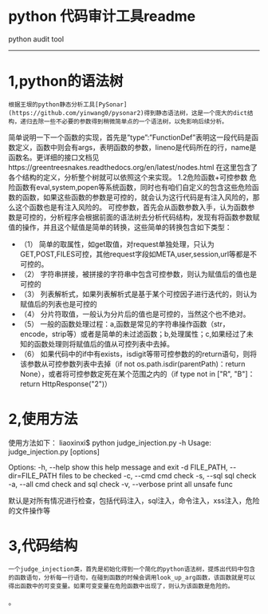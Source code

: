 # python 代码审计工具readme

python audit tool  

---
# 1,python的语法树  
    根据王垠的python静态分析工具[PySonar](https://github.com/yinwang0/pysonar2)得到静态语法树，这是一个庞大的dict结构，递归去除一些不必要的参数得到稍微简单点的一个语法树，以免影响后续分析。
  简单说明一下一个函数的实现，首先是”type”:”FunctionDef”表明这一段代码是函数定义，函数中则会有args，表明函数的参数，lineno是代码所在的行，name是函数名。更详细的接口文档见https://greentreesnakes.readthedocs.org/en/latest/nodes.html 在这里包含了各个结构的定义，分析整个树就可以依照这个来实现。
  1.2危险函数+可控参数
  危险函数有eval,system,popen等系统函数，同时也有咱们自定义的包含这些危险函数的函数，如果这些函数的参数是可控的，就会认为这行代码是有注入风险的，那么这个函数也是有注入风险的。
  可控参数，首先会从函数参数入手，认为函数参数是可控的，分析程序会根据前面的语法树去分析代码结构，发现有将函数参数赋值的操作，并且这个赋值是简单的转换，这些简单的转换包含如下类型：
  * （1） 简单的取属性，如get取值，对request单独处理，只认为GET,POST,FILES可控，其他request字段如META,user,session,url等都是不可控的。
  * （2） 字符串拼接，被拼接的字符串中包含可控参数，则认为赋值后的值也是可控的
  * （3） 列表解析式，如果列表解析式是基于某个可控因子进行迭代的，则认为赋值后的列表也是可控的
  * （4） 分片符取值，一般认为分片后的值也是可控的，当然这个也不绝对。
  * （5） 一般的函数处理过程：a,函数是常见的字符串操作函数（str，encode，strip等）或者是简单的未过滤函数；b,处理属性；c,如果经过了未知的函数处理则将赋值后的值从可控列表中去掉。
  * （6） 如果代码中的if中有exists，isdigit等带可控参数的的return语句，则将该参数从可控参数列表中去掉（if not os.path.isdir(parentPath)：return None），或者将可控参数定死在某个范围之内的（if type not in ["R", "B"]：return HttpResponse("2")）

# 2,使用方法  
  使用方法如下：
  liaoxinxi$ python judge_injection.py -h
  Usage: judge_injection.py [options]

  Options:
  -h, --help            show this help message and exit
  -d FILE_PATH, --dir=FILE_PATH
  files to be checked
  -c, --cmd             cmd check
  -s, --sql             sql check
  -a, --all             cmd check and sql check
  -v, --verbose         print all unsafe func

默认是对所有情况进行检查，包括代码注入，sql注入，命令注入，xss注入，危险的文件操作等

# 3,代码结构
    一个judge_injection类，首先是初始化得到一个简化的python语法树，提炼出代码中包含的函数语句，分析每一行语句，在碰到函数的时候会调用look_up_arg函数，该函数就是可以得出函数中的可变变量。如果可变变量在危险函数中出现了，则认为该函数是危险的。
。  




